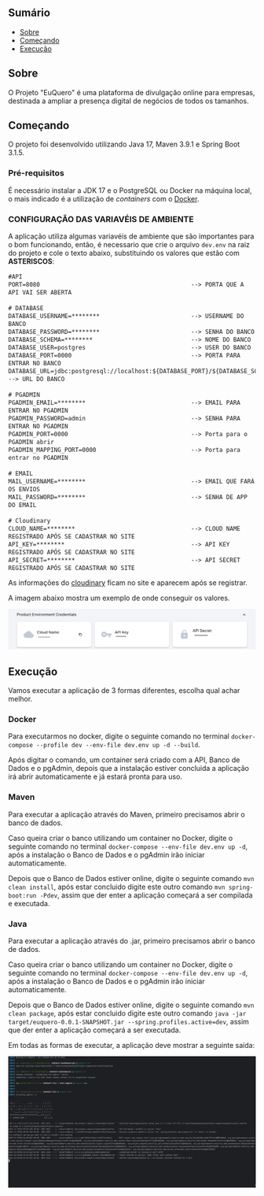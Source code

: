 ## Sumário

- [Sobre](#about)
- [Começando](#started)
- [Execução](#execution)

## Sobre <a name = "about"></a>

O Projeto "EuQuero" é uma plataforma de divulgação online para empresas, destinada a ampliar a presença digital de negócios de todos os tamanhos.

## Começando <a name = "started"></a>

O projeto foi desenvolvido utilizando Java 17, Maven 3.9.1 e Spring Boot 3.1.5. 

### Pré-requisitos

É necessário instalar a JDK 17 e o PostgreSQL ou Docker na máquina local, o mais indicado é a utilização de _containers_ com o [Docker](https://www.docker.com/).

### CONFIGURAÇÃO DAS VARIAVÉIS DE AMBIENTE

A aplicação utiliza algumas variavéis de ambiente que são importantes para o bom funcionando, então, é necessario que crie o arquivo ```dev.env``` na raiz do projeto e cole o texto abaixo, substituindo os valores que estão com **ASTERISCOS**:
```
#API
PORT=8080                                           --> PORTA QUE A API VAI SER ABERTA

# DATABASE        
DATABASE_USERNAME=********                          --> USERNAME DO BANCO
DATABASE_PASSWORD=********                          --> SENHA DO BANCO
DATABASE_SCHEMA=********                            --> NOME DO BANCO
DATABASE_USER=postgres                              --> USER DO BANCO
DATABASE_PORT=0000                                  --> PORTA PARA ENTRAR NO BANCO
DATABASE_URL=jdbc:postgresql://localhost:${DATABASE_PORT}/${DATABASE_SCHEMA}  --> URL DO BANCO

# PGADMIN
PGADMIN_EMAIL=********                              --> EMAIL PARA ENTRAR NO PGADMIN
PGADMIN_PASSWORD=admin                              --> SENHA PARA ENTRAR NO PGADMIN
PGADMIN_PORT=0000                                   --> Porta para o PGADMIN abrir
PGADMIN_MAPPING_PORT=0000                           --> Porta para entrar no PGADMIN

# EMAIL
MAIL_USERNAME=********                              --> EMAIL QUE FARÁ OS ENVIOS
MAIL_PASSWORD=********                              --> SENHA DE APP DO EMAIL

# Cloudinary
CLOUD_NAME=********                                 --> CLOUD NAME REGISTRADO APÓS SE CADASTRAR NO SITE 
API_KEY=********                                    --> API KEY REGISTRADO APÓS SE CADASTRAR NO SITE                           
API_SECRET=********                                 --> API SECRET REGISTRADO APÓS SE CADASTRAR NO SITE 
```
As informações do [cloudinary](https://cloudinary.com/) ficam no site e aparecem após se registrar.

A imagem abaixo mostra um exemplo de onde conseguir os valores.

![cloudinary exemplo](cloudinary_exemplo.png)

## Execução <a name = "execution"></a>

Vamos executar a aplicação de 3 formas diferentes, escolha qual achar melhor.

### Docker

Para executarmos no docker, digite o seguinte comando no terminal ```docker-compose --profile dev --env-file dev.env up -d --build```.

Após digitar o comando, um container será criado com a API, Banco de Dados e o pgAdmin, depois que a instalação estiver concluida a aplicação irá abrir automaticamente e já estará pronta para uso.

### Maven

Para executar a aplicação através do Maven, primeiro precisamos abrir o banco de dados.

Caso queira criar o banco utilizando um container no Docker, digite o seguinte comando no terminal ```docker-compose --env-file dev.env up -d```, após a instalação o Banco de Dados e o pgAdmin irão iniciar automaticamente.

Depois que o Banco de Dados estiver online, digite o seguinte comando ```mvn clean install```, após estar concluido digite este outro comando ```mvn spring-boot:run -Pdev```, assim que der enter a aplicação começará a ser compilada e executada.

### Java

Para executar a aplicação através do .jar, primeiro precisamos abrir o banco de dados.

Caso queira criar o banco utilizando um container no Docker, digite o seguinte comando no terminal ```docker-compose --env-file dev.env up -d```, após a instalação o Banco de Dados e o pgAdmin irão iniciar automaticamente.

Depois que o Banco de Dados estiver online, digite o seguinte comando ```mvn clean package```, após estar concluido digite este outro comando ```java -jar target/euquero-0.0.1-SNAPSHOT.jar --spring.profiles.active=dev```, assim que der enter a aplicação começará a ser executada. 

Em todas as formas de executar, a aplicação deve mostrar a seguinte saída:

![spring_output](spring-out.png)
